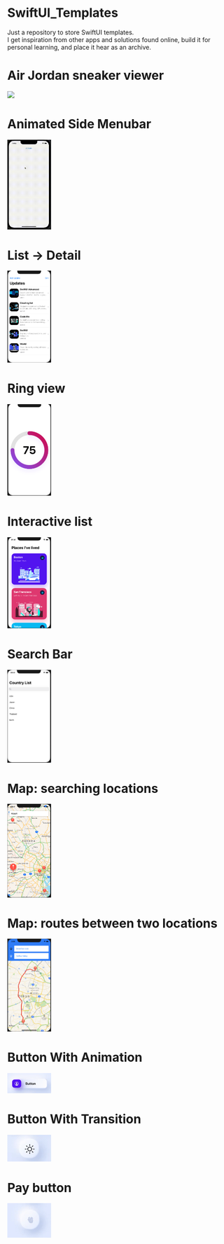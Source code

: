 # SwiftUI_Templates
Just a repository to store SwiftUI templates.  
I get inspiration from other apps and solutions found online, 
build it for personal learning, 
and place it hear as an archive.

# Air Jordan sneaker viewer
<img src="SwiftUI_Templates/ReadMe/Images/3DShoe.gif" width=300>

# Animated Side Menubar
<img src="SwiftUI_Templates/ReadMe/Images/animatedSideMenu.gif" width=100>

# List -> Detail
<img src="SwiftUI_Templates/ReadMe/Images/listAndDetail.png" width=100>

# Ring view
<img src="SwiftUI_Templates/ReadMe/Images/ringView.png" width=100>

# Interactive list
<img src="SwiftUI_Templates/ReadMe/Images/PlacesLivedList.png" width=100>

# Search Bar
<img src="SwiftUI_Templates/ReadMe/Images/searchBar.png" width=100>

# Map: searching locations
<img src="SwiftUI_Templates/ReadMe/Images/mapkitUIKit.png" width=100>

# Map: routes between two locations
<img src="SwiftUI_Templates/ReadMe/Images/routeBetweenTwo.png" width=100>

# Button With Animation
<img src="SwiftUI_Templates/ReadMe/Images/buttonWithAnimation.gif" width=100>

# Button With Transition
<img src="SwiftUI_Templates/ReadMe/Images/transitionButton.gif" width=100>

# Pay button
<img src="SwiftUI_Templates/ReadMe/Images/unlockButton.gif" width=100>
